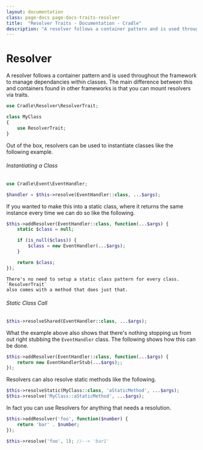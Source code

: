 ```yaml
---
layout: documentation
class: page-docs page-docs-traits-resolver
title:  "Resolver Traits - Documentation - Cradle"
description: "A resolver follows a container pattern and is used throughout the framework to manage dependancies within classes."
---
```

# Resolver

A resolver follows a container pattern and is used throughout the framework to
manage dependancies within classes. The main difference between this and
containers found in other frameworks is that you can mount resolvers via traits.

```php
use Cradle\Resolver\ResolverTrait;

class MyClass
{
    use ResolverTrait;
}
```

Out of the box, resolvers can be used to instantiate classes like the following
example.

###### Instantiating a Class

```php
use Cradle\Event\EventHandler;

$handler = $this->resolve(EventHandler::class, ...$args);
```

If you wanted to make this into a static class, where it returns the same
instance every time we can do so like the following.

```php
$this->addResolver(EventHandler::class, function(...$args) {
    static $class = null;

    if (is_null($class)) {
        $class = new EventHandler(...$args);
    }

    return $class;
});
```

```info
There's no need to setup a static class pattern for every class. `ResolverTrait`
also comes with a method that does just that.
```

###### Static Class Call

```php
$this->resolveShared(EventHandler::class, ...$args);
```

What the example above also shows that there's nothing stopping us from out
right stubbing the `EventHandler` class. The following shows how this can be
done.

```php
$this->addResolver(EventHandler::class, function(...$args) {
    return new EventHandlerStub(...$args);;
});
```

Resolvers can also resolve static methods like the following.

```php
$this->resolveStatic(MyClass::class, 'aStaticMethod', ...$args);
$this->resolve('MyClass::aStaticMethod', ...$args);
```

In fact you can use Resolvers for anything that needs a resolution.

```php
$this->addResolver('foo', function($number) {
    return 'bar' . $number;
});

$this->resolve('foo', 1); //--> 'bar1'
```
